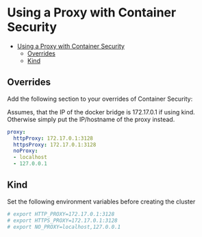 # Using a Proxy with Container Security

- [Using a Proxy with Container Security](#using-a-proxy-with-container-security)
  - [Overrides](#overrides)
  - [Kind](#kind)

## Overrides

Add the following section to your overrides of Container Security:

Assumes, that the IP of the docker bridge is 172.17.0.1 if using kind. Otherwise simply put the IP/hostname of the proxy instead.

```yaml
proxy:
  httpProxy: 172.17.0.1:3128
  httpsProxy: 172.17.0.1:3128
  noProxy:
  - localhost
  - 127.0.0.1
```

## Kind

Set the following environment variables before creating the cluster

```sh
# export HTTP_PROXY=172.17.0.1:3128
# export HTTPS_PROXY=172.17.0.1:3128
# export NO_PROXY=localhost,127.0.0.1
```
